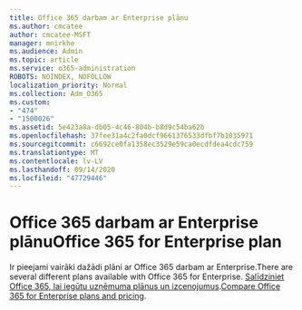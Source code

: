 ```yaml
---
title: Office 365 darbam ar Enterprise plānu
ms.author: cmcatee
author: cmcatee-MSFT
manager: mnirkhe
ms.audience: Admin
ms.topic: article
ms.service: o365-administration
ROBOTS: NOINDEX, NOFOLLOW
localization_priority: Normal
ms.collection: Adm_O365
ms.custom:
- "474"
- "1500026"
ms.assetid: 5e423a8a-db05-4c46-804b-b8d9c54ba62b
ms.openlocfilehash: 37fee31a4c2fa0dcf9661376533dfbf7b1035971
ms.sourcegitcommit: c6692ce0fa1358ec3529e59ca0ecdfdea4cdc759
ms.translationtype: MT
ms.contentlocale: lv-LV
ms.lasthandoff: 09/14/2020
ms.locfileid: "47729446"
---
```

# <a name="office-365-for-enterprise-plan"></a><span data-ttu-id="87528-102">Office 365 darbam ar Enterprise plānu</span><span class="sxs-lookup"><span data-stu-id="87528-102">Office 365 for Enterprise plan</span></span>

<span data-ttu-id="87528-103">Ir pieejami vairāki dažādi plāni ar Office 365 darbam ar Enterprise.</span><span class="sxs-lookup"><span data-stu-id="87528-103">There are several different plans available with Office 365 for Enterprise.</span></span> <span data-ttu-id="87528-104">[Salīdziniet Office 365, lai iegūtu uzņēmuma plānus un izcenojumus](https://products.office.com/business/compare-more-office-365-for-business-plans).</span><span class="sxs-lookup"><span data-stu-id="87528-104">[Compare Office 365 for Enterprise plans and pricing](https://products.office.com/business/compare-more-office-365-for-business-plans).</span></span>  